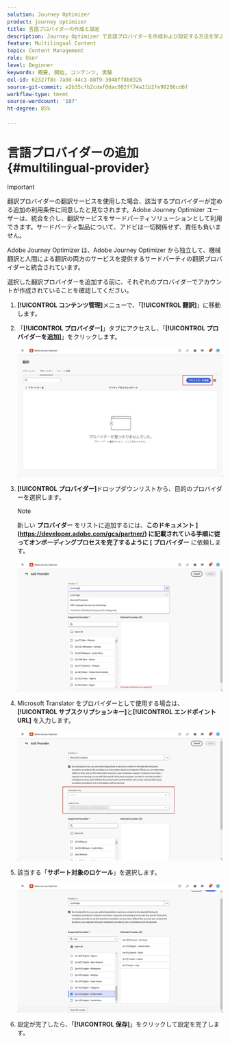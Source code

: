 ```yaml
---
solution: Journey Optimizer
product: journey optimizer
title: 言語プロバイダーの作成と設定
description: Journey Optimizer で言語プロバイダーを作成および設定する方法を学ぶ
feature: Multilingual Content
topic: Content Management
role: User
level: Beginner
keywords: 概要, 開始, コンテンツ, 実験
exl-id: 62327f8c-7a9d-44c3-88f9-3048ff8bd326
source-git-commit: e2b35cfb2cdaf0dac002ff74a11b2fe98206cd6f
workflow-type: tm+mt
source-wordcount: '187'
ht-degree: 85%

---
```


# 言語プロバイダーの追加 {#multilingual-provider}

>[!IMPORTANT]
>
> 翻訳プロバイダーの翻訳サービスを使用した場合、該当するプロバイダーが定める追加の利用条件に同意したと見なされます。Adobe Journey Optimizer ユーザーは、統合を介し、翻訳サービスをサードパーティソリューションとして利用できます。サードパーティ製品について、アドビは一切関係せず、責任も負いません。

Adobe Journey Optimizer は、Adobe Journey Optimizer から独立して、機械翻訳と人間による翻訳の両方のサービスを提供するサードパーティの翻訳プロバイダーと統合されています。

選択した翻訳プロバイダーを追加する前に、それぞれのプロバイダーでアカウントが作成されていることを確認してください。

1. **[!UICONTROL コンテンツ管理]**&#x200B;メニューで、「**[!UICONTROL 翻訳]**」に移動します。

1. 「**[!UICONTROL プロバイダー]**」タブにアクセスし、「**[!UICONTROL プロバイダーを追加]**」をクリックします。

   ![](assets/provider_1.png)

1. **[!UICONTROL プロバイダー]**&#x200B;ドロップダウンリストから、目的のプロバイダーを選択します。

   >[!NOTE]
   >
   >新しい **プロバイダー** をリストに追加するには、**このドキュメント ](https://developer.adobe.com/gcs/partner/) に記載されている手順に従ってオンボーディングプロセスを完了するように [ プロバイダー** に依頼します。

   ![](assets/provider_2.png)

1. Microsoft Translator をプロバイダーとして使用する場合は、**[!UICONTROL サブスクリプションキー]**&#x200B;と&#x200B;**[!UICONTROL エンドポイント URL]** を入力します。

   ![](assets/provider_3.png)

1. 該当する「**サポート対象のロケール**」を選択します。

   ![](assets/provider_4.png)

1. 設定が完了したら、「**[!UICONTROL 保存]**」をクリックして設定を完了します。
